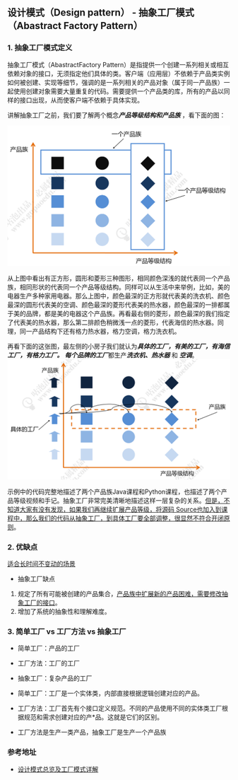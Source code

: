 ## 设计模式（Design pattern） - 抽象工厂模式（Abastract Factory Pattern）

### 1. 抽象工厂模式定义

抽象工厂模式（AbastractFactory Pattern）是指提供一个创建一系列相关或相互依赖对象的接口，无须指定他们具体的类。客户端（应用层）不依赖于产品类实例如何被创建、实现等细节，强调的是一系列相关的产品对象（属于同一产品族）一起使用创建对象需要大量重复的代码。需要提供一个产品类的库，所有的产品以同样的接口出现，从而使客户端不依赖于具体实现。

讲解抽象工厂之前，我们要了解两个概念***产品等级结构和产品族*** ，看下面的图：

![AbastractFactoryPattern1](./AbastractFactoryPattern1.png)

从上图中看出有正方形，圆形和菱形三种图形，相同颜色深浅的就代表同一个产品族，相同形状的代表同一个产品等级结构。同样可以从生活中来举例，比如，美的电器生产多种家用电器。那么上图中，颜色最深的正方形就代表美的洗衣机、颜色最深的圆形代表美的空调、颜色最深的菱形代表美的热水器，颜色最深的一排都属于美的品牌，都是美的电器这个产品族。再看最右侧的菱形，颜色最深的我们指定了代表美的热水器，那么第二排颜色稍微浅一点的菱形，代表海信的热水器。同理，同一产品结构下还有格力热水器，格力空调，格力洗衣机。

再看下面的这张图，最左侧的小房子我们就认为***具体的工厂，有美的工厂，有海信工厂，有格力工厂。***
***每个品牌的工厂***都生产***洗衣机、热水器*** 和 ***空调***。
![AbastractFactoryPattern2](./AbastractFactoryPattern2.png)

示例中的代码完整地描述了两个产品族Java课程和Python课程，也描述了两个产品等级视频和手记。抽象工厂非常完美清晰地描述这样一层复杂的关系。<u>但是，不知道大家有没有发现，如果我们再继续扩展产品等级，将源码 Source也加入到课程中，那么我们的代码从抽象工厂，到具体工厂要全部调整，很显然不符合开闭原则</u>。

### 2. 优缺点
<u>适合长时间不变动的场景</u>
* 抽象工厂缺点   
1. 规定了所有可能被创建的产品集合，<u>产品族中扩展新的产品困难，需要修改抽象工厂的接口</u>。
2. 增加了系统的抽象性和理解难度。

### 3. 简单工厂 vs 工厂方法 vs 抽象工厂
* 简单工厂：产品的工厂
* 工厂方法：工厂的工厂
* 抽象工厂：复杂产品的工厂

* 简单工厂：工厂是一个实体类，内部直接根据逻辑创建对应的产品。
* 工厂方法：工厂首先有个接口定义规范。不同的产品使用不同的实体类工厂根据规范和需求创建对应的产*品。这就是它们的区别。
* 工厂方法是生产一类产品，抽象工厂是生产一个产品族

### 参考地址
* [设计模式总览及工厂模式详解](https://www.jianshu.com/p/808d44951ad5)
    

